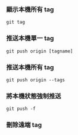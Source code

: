 
### 顯示本機所有 tag ###
``` git tag ```

### 推送本機單一 tag ###
``` git push origin [tagname] ```

### 推送本機所有 tag ###
``` git push origin --tags ```

### 將本機狀態強制推送
``` git push -f ```

### 刪除遠端 tag
``` git push --delete origin {tagname}
